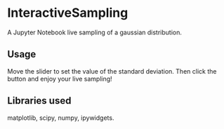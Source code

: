 InteractiveSampling
===================

A Jupyter Notebook live sampling of a gaussian distribution.

Usage
-----

Move the slider to set the value of the standard deviation. Then click the button and enjoy your live sampling!

Libraries used
--------------

matplotlib, scipy, numpy, ipywidgets.
